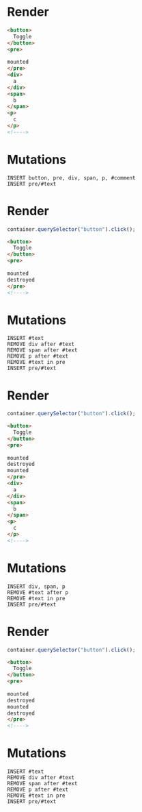 # Render
```html
<button>
  Toggle
</button>
<pre>
  
mounted
</pre>
<div>
  a
</div>
<span>
  b
</span>
<p>
  c
</p>
<!---->
```

# Mutations
```
INSERT button, pre, div, span, p, #comment
INSERT pre/#text
```

# Render
```js
container.querySelector("button").click();
```
```html
<button>
  Toggle
</button>
<pre>
  
mounted
destroyed
</pre>
<!---->
```

# Mutations
```
INSERT #text
REMOVE div after #text
REMOVE span after #text
REMOVE p after #text
REMOVE #text in pre
INSERT pre/#text
```

# Render
```js
container.querySelector("button").click();
```
```html
<button>
  Toggle
</button>
<pre>
  
mounted
destroyed
mounted
</pre>
<div>
  a
</div>
<span>
  b
</span>
<p>
  c
</p>
<!---->
```

# Mutations
```
INSERT div, span, p
REMOVE #text after p
REMOVE #text in pre
INSERT pre/#text
```

# Render
```js
container.querySelector("button").click();
```
```html
<button>
  Toggle
</button>
<pre>
  
mounted
destroyed
mounted
destroyed
</pre>
<!---->
```

# Mutations
```
INSERT #text
REMOVE div after #text
REMOVE span after #text
REMOVE p after #text
REMOVE #text in pre
INSERT pre/#text
```
